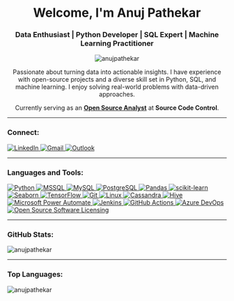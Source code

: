 <h1 align="center">Welcome, I'm Anuj Pathekar</h1>
<h3 align="center">Data Enthusiast | Python Developer | SQL Expert | Machine Learning Practitioner</h3>

<p align="center">
  <img src="https://komarev.com/ghpvc/?username=anujpathekar&label=Profile%20views&color=0e75b6&style=flat" alt="anujpathekar" />
</p>

<p align="center">
  Passionate about turning data into actionable insights. I have experience with open-source projects and a diverse skill set in Python, SQL, and machine learning. I enjoy solving real-world problems with data-driven approaches.
</p>

<p align="center">
  Currently serving as an <strong><a href="https://www.linkedin.com/in/anujnishapathekar/" target="_blank">Open Source Analyst</a></strong> at <strong>Source Code Control</strong>.
</p>



---

<h3 align="left">Connect:</h3>
<p align="left">
  <a href="https://linkedin.com/in/anujnishapathekar" target="_blank">
    <img src="https://img.shields.io/badge/LinkedIn-0077B5?style=flat&logo=linkedin&logoColor=white" alt="LinkedIn" />
  </a>
  <a href="mailto:anujnishapathekar@gmail.com" target="_blank">
    <img src="https://img.shields.io/badge/Gmail-D14836?style=flat&logo=gmail&logoColor=white" alt="Gmail" />
  </a>
  <a href="mailto:anujpathekar@hotmail.com" target="_blank">
    <img src="https://img.shields.io/badge/Outlook-0078D4?style=flat&logo=microsoft-outlook&logoColor=white" alt="Outlook" />
  </a>
</p>

---

<h3 align="left">Languages and Tools:</h3>
<p align="left">
  <a href="https://www.python.org" target="_blank" rel="noreferrer">
    <img src="https://img.shields.io/badge/Python-3776AB?style=flat&logo=python&logoColor=white" alt="Python" />
  </a>
  <a href="https://www.microsoft.com/en-us/sql-server" target="_blank" rel="noreferrer">
    <img src="https://img.shields.io/badge/Microsoft%20SQL%20Server-CC2927?style=flat&logo=microsoft-sql-server&logoColor=white" alt="MSSQL" />
  </a>
  <a href="https://www.mysql.com/" target="_blank" rel="noreferrer">
    <img src="https://img.shields.io/badge/MySQL-4479A1?style=flat&logo=mysql&logoColor=white" alt="MySQL" />
  </a>
  <a href="https://www.postgresql.org" target="_blank" rel="noreferrer">
    <img src="https://img.shields.io/badge/PostgreSQL-336791?style=flat&logo=postgresql&logoColor=white" alt="PostgreSQL" />
  </a>
  <a href="https://pandas.pydata.org/" target="_blank" rel="noreferrer">
    <img src="https://img.shields.io/badge/Pandas-150458?style=flat&logo=pandas&logoColor=white" alt="Pandas" />
  </a>
  <a href="https://scikit-learn.org/" target="_blank" rel="noreferrer">
    <img src="https://img.shields.io/badge/scikit--learn-F7931E?style=flat&logo=scikit-learn&logoColor=white" alt="scikit-learn" />
  </a>
  <a href="https://seaborn.pydata.org/" target="_blank" rel="noreferrer">
    <img src="https://img.shields.io/badge/Seaborn-3776AB?style=flat&logo=seaborn&logoColor=white" alt="Seaborn" />
  </a>
  <a href="https://www.tensorflow.org" target="_blank" rel="noreferrer">
    <img src="https://img.shields.io/badge/TensorFlow-FF6F00?style=flat&logo=tensorflow&logoColor=white" alt="TensorFlow" />
  </a>
  <a href="https://git-scm.com/" target="_blank" rel="noreferrer">
    <img src="https://img.shields.io/badge/Git-F05032?style=flat&logo=git&logoColor=white" alt="Git" />
  </a>
  <a href="https://www.linux.org/" target="_blank" rel="noreferrer">
    <img src="https://img.shields.io/badge/Linux-FCC624?style=flat&logo=linux&logoColor=white" alt="Linux" />
  </a>
  <a href="https://cassandra.apache.org/" target="_blank" rel="noreferrer">
    <img src="https://img.shields.io/badge/Apache%20Cassandra-1287B1?style=flat&logo=apache-cassandra&logoColor=white" alt="Cassandra" />
  </a>
  <a href="https://hive.apache.org/" target="_blank" rel="noreferrer">
    <img src="https://img.shields.io/badge/Apache%20Hive-FDEE21?style=flat&logo=apache-hive&logoColor=black" alt="Hive" />
  </a>
  <!-- Added Tools -->
  <a href="https://powerautomate.microsoft.com/" target="_blank" rel="noreferrer">
    <img src="https://img.shields.io/badge/Microsoft%20Power%20Automate-0078D4?style=flat&logo=microsoft&logoColor=white" alt="Microsoft Power Automate" />
  </a>
  <a href="https://www.jenkins.io/" target="_blank" rel="noreferrer">
    <img src="https://img.shields.io/badge/Jenkins-D24939?style=flat&logo=jenkins&logoColor=white" alt="Jenkins" />
  </a>
  <a href="https://github.com/features/actions" target="_blank" rel="noreferrer">
    <img src="https://img.shields.io/badge/GitHub%20Actions-2088FF?style=flat&logo=github-actions&logoColor=white" alt="GitHub Actions" />
  </a>
  <a href="https://azure.microsoft.com/en-us/services/devops/" target="_blank" rel="noreferrer">
    <img src="https://img.shields.io/badge/Azure%20DevOps-0078D7?style=flat&logo=azure-devops&logoColor=white" alt="Azure DevOps" />
  </a>
  <a href="https://www.opensource.org/licenses" target="_blank" rel="noreferrer">
    <img src="https://img.shields.io/badge/Open%20Source%20Software%20Licensing-3DA639?style=flat&logo=open-source-initiative&logoColor=white" alt="Open Source Software Licensing" />
  </a>
</p>

---
<h3 align="left">GitHub Stats:</h3>
<p align="left">
  <img align="center" src="https://github-readme-stats.vercel.app/api?username=anujpathekar&show_icons=true&theme=default&hide_rank=true&hide_border=true&count_private=true&include_all_commits=true" alt="anujpathekar" />
</p>

---

<h3 align="left">Top Languages:</h3>
<p align="left">
  <img align="center" src="https://github-readme-stats.vercel.app/api/top-langs/?username=anujpathekar&layout=compact&theme=default&hide_border=true" alt="anujpathekar" />
</p>
